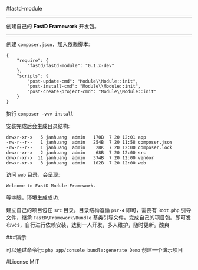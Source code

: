 #fastd-module

----

创建自己的 **FastD Framework** 开发包。

----

创建 `composer.json`，加入依赖脚本:

```
{
    "require": {
        "fastd/fastd-module": "0.1.x-dev"
    },
    "scripts": {
        "post-update-cmd": "Module\\Module::init",
        "post-install-cmd": "Module\\Module::init",
        "post-create-project-cmd": "Module\\Module::init"
    }
}
```

执行 `composer -vvv install`

安装完成后会生成目录结构: 

```
drwxr-xr-x   5 janhuang  admin   170B  7 20 12:01 app
-rw-r--r--   1 janhuang  admin   254B  7 20 11:58 composer.json
-rw-r--r--   1 janhuang  admin    28K  7 20 12:00 composer.lock
drwxr-xr-x   2 janhuang  admin    68B  7 20 12:00 src
drwxr-xr-x  11 janhuang  admin   374B  7 20 12:00 vendor
drwxr-xr-x   3 janhuang  admin   102B  7 20 12:00 web
```

访问 `web` 目录，会呈现: 


`Welcome to FastD Module Framework.`

等字眼，环境生成成功.

建立自己的项目包在 `src` 目录。目录结构遵循 `psr-4` 即可，需要有 `Boot.php` 引导文件，继承 `FastD\Framework\Bundle` 基类引导文件。完成自己的项目包。即可发布vcs，自行进行依赖安装，达到一人开发，多人维护，随时更新。酸爽

###演示

可以通过命令行: `php app/console bundle:generate Demo` 创建一个演示项目

#License MIT